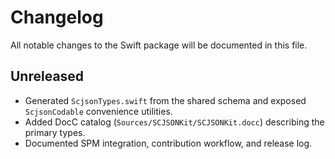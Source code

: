 # Changelog

All notable changes to the Swift package will be documented in this file.

## Unreleased

- Generated `ScjsonTypes.swift` from the shared schema and exposed `ScjsonCodable` convenience utilities.
- Added DocC catalog (`Sources/SCJSONKit/SCJSONKit.docc`) describing the primary types.
- Documented SPM integration, contribution workflow, and release log.
